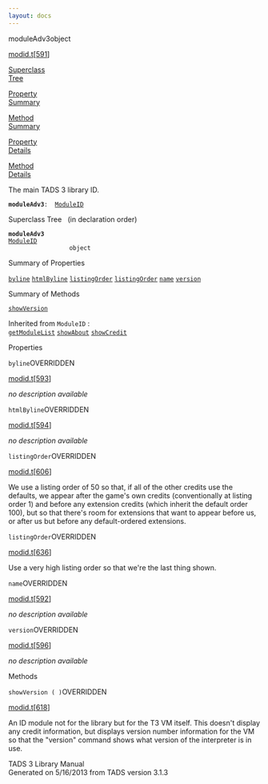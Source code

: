 ```yaml
---
layout: docs
---
```

<span class="title">moduleAdv3</span><span class="type">object</span>

[modid.t](../file/modid.t.html)\[[591](../source/modid.t.html#591)\]

[Superclass  
Tree](#_SuperClassTree_)

[Property  
Summary](#_PropSummary_)

[Method  
Summary](#_MethodSummary_)

[Property  
Details](#_Properties_)

[Method  
Details](#_Methods_)



The main TADS 3 library ID.

**`moduleAdv3`**` :   `[`ModuleID`](../object/ModuleID.html)



<span id="_SuperClassTree_"></span>



<span class="hdln">Superclass Tree</span>   (in declaration order)



**`moduleAdv3`**  
[`ModuleID`](../object/ModuleID.html)  
`                 object`  
<span id="_PropSummary_"></span>



<span class="hdln">Summary of Properties</span>  



[`byline`](#byline) [`htmlByline`](#htmlByline) [`listingOrder`](#listingOrder) [`listingOrder`](#listingOrder) [`name`](#name) [`version`](#version)



<span id="_MethodSummary_"></span>



<span class="hdln">Summary of Methods</span>  



[`showVersion`](#showVersion)

Inherited from `ModuleID` :  
[`getModuleList`](../object/ModuleID.html#getModuleList) [`showAbout`](../object/ModuleID.html#showAbout) [`showCredit`](../object/ModuleID.html#showCredit)

<span id="_Properties_"></span>



<span class="hdln">Properties</span>  



<span id="byline"></span>

`byline`<span class="rem">OVERRIDDEN</span>

[modid.t](../file/modid.t.html)\[[593](../source/modid.t.html#593)\]



*no description available*



<span id="htmlByline"></span>

`htmlByline`<span class="rem">OVERRIDDEN</span>

[modid.t](../file/modid.t.html)\[[594](../source/modid.t.html#594)\]



*no description available*



<span id="listingOrder"></span>

`listingOrder`<span class="rem">OVERRIDDEN</span>

[modid.t](../file/modid.t.html)\[[606](../source/modid.t.html#606)\]



We use a listing order of 50 so that, if all of the other credits use
the defaults, we appear after the game's own credits (conventionally at
listing order 1) and before any extension credits (which inherit the
default order 100), but so that there's room for extensions that want to
appear before us, or after us but before any default-ordered extensions.



<span id="listingOrder"></span>

`listingOrder`<span class="rem">OVERRIDDEN</span>

[modid.t](../file/modid.t.html)\[[636](../source/modid.t.html#636)\]



Use a very high listing order so that we're the last thing shown.



<span id="name"></span>

`name`<span class="rem">OVERRIDDEN</span>

[modid.t](../file/modid.t.html)\[[592](../source/modid.t.html#592)\]



*no description available*



<span id="version"></span>

`version`<span class="rem">OVERRIDDEN</span>

[modid.t](../file/modid.t.html)\[[596](../source/modid.t.html#596)\]



*no description available*



<span id="_Methods_"></span>



<span class="hdln">Methods</span>  



<span id="showVersion"></span>

`showVersion ( )`<span class="rem">OVERRIDDEN</span>

[modid.t](../file/modid.t.html)\[[618](../source/modid.t.html#618)\]



An ID module not for the library but for the T3 VM itself. This doesn't
display any credit information, but displays version number information
for the VM so that the "version" command shows what version of the
interpreter is in use.





TADS 3 Library Manual  
Generated on 5/16/2013 from TADS version 3.1.3


